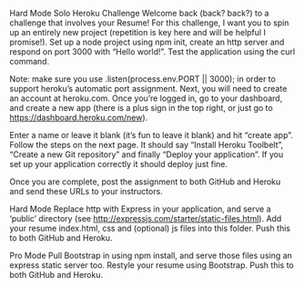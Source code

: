 Hard Mode Solo Heroku Challenge
Welcome back (back? back?) to a challenge that involves your Resume! For this challenge, 
I want you to spin up an entirely new project (repetition is key here and will be helpful I promise!). 
Set up a node project using npm init, create an http server and respond on port 3000 with “Hello world!”. 
Test the application using the curl command.

Note: make sure you use .listen(process.env.PORT || 3000); in order to support heroku’s automatic port assignment.
Next, you will need to create an account at heroku.com. Once you’re logged in, go to your dashboard, 
and create a new app (there is a plus sign in the top right, or just go to https://dashboard.heroku.com/new). 

Enter a name or leave it blank (it’s fun to leave it blank) and hit “create app”.
Follow the steps on the next page. It should say “Install Heroku Toolbelt”, “Create a new Git repository” and finally 
“Deploy your application”. If you set up your application correctly it should deploy just fine.

Once you are complete, post the assignment to both GitHub and Heroku and send these URLs to your instructors.

Hard Mode 
Replace http with Express in your application, and serve a ‘public’ directory 
(see http://expressjs.com/starter/static-files.html). Add your resume index.html, css and (optional) 
js files into this folder. Push this to both GitHub and Heroku.

Pro Mode
Pull Bootstrap in using npm install, and serve those files using an express static server too. 
Restyle your resume using Bootstrap. Push this to both GitHub and Heroku.
